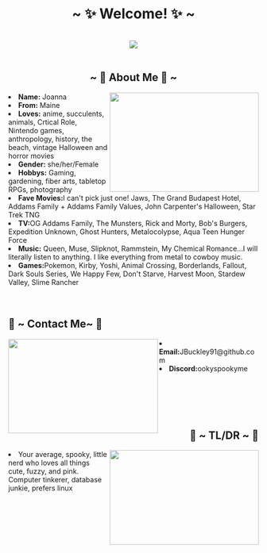 <body>
<h1 align="center">~ ✨ Welcome! ✨ ~</h1>
<br>
<div align="center">
<img src="https://64.media.tumblr.com/2f7da03a7182569256e676b17eb5f4ef/bef53005dec6508b-43/s540x810/e58cec2f6679e2e9542acbe862ca29db274a77c4.gif">
</div>
<br>
<div>
<h2 align="center">~ 🦇 About Me 🦇 ~</h2>
<img src="https://c.tenor.com/VlFD_q2p_voAAAAd/morticia-addams-famiglia-addams.gif" align="right" width="300.5px" height="200.5px">
<li>
<b>Name:</b> Joanna </li>
<li>
<b>From:</b> Maine
</li>
<li>
<b>Loves:</b> anime, succulents, animals, Crtical Role, Nintendo games, anthropology, history, the beach, vintage Halloween and horror movies
</li>
<li>
<b>Gender:</b> she/her/Female
</li>
<li>
<b>Hobbys:</b> Gaming, gardening, fiber arts, tabletop RPGs, photography
</li>
<li>
<b>Fave Movies:</b>I can't pick just one! Jaws, The Grand Budapest Hotel, Addams Family + Addams Family Values, John Carpenter's Halloween, Star Trek TNG</li>
<li>
<b>TV:</b>OG Addams Family, The Munsters, Rick and Morty, Bob's Burgers, Expedition Unknown, Ghost Hunters, Metalocolypse, Aqua Teen Hunger Force</li>
<li>
<b>Music:</b> Queen, Muse, Slipknot, Rammstein, My Chemical Romance...I will literally listen to anything. I like everything from metal to cowboy music. </li>
<li>
<b>Games:</b>Pokemon, Kirby, Yoshi, Animal Crossing, Borderlands, Fallout, Dark Souls Series, We Happy Few, Don't Starve, Harvest Moon, Stardew Valley, Slime Rancher</li>
<br>
<br>
<h2> 📝 ~ Contact Me~ 📝</h2>
<img src="https://www.reactiongifs.us/wp-content/uploads/2014/04/charm_bomb_bobs_burgers.gif" align="left" width="300.5px" height="190.5px">
<li>
<b>Email:</b>JBuckley91@github.com</li>
<li>
<b>Discord:</b>ookyspookyme</li>
<br>
<br>
<br>
<br>
<br>
<h2 align="right"> 🧐 ~ TL/DR ~ 🧐</h2>
<img src="https://64.media.tumblr.com/e0047d5be358987343c32e269782431e/tumblr_inline_pjjqjthqAo1r5elmd_540.gif" align="right" width="300.5px" height="190.5px">
<li> Your average, spooky, little nerd who loves all things cute, fuzzy, and pink. Computer tinkerer, database junkie, prefers linux</li>
